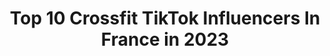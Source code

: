 ---
title: Top 10 Crossfit TikTok Influencers In France in 2023
description: >-
  Find top crossfit TikTok influencers in France in 2023. Most popular hashtags: #crossfit #foryou #pourtoi #tiktok.
platform: TikTok
hits: 21
text_top: Identify the top-rated TikTok profiles on inBeat.
text_bottom: inBeat has 21 TikTok influencers like this in France for you to contact.
profiles:
  - username: "oceaneb562"
    fullname: >-
      Oceaneb56🏋🏼‍♀️
    bio: >-
      Instagram 📷 oceaneb56 ↖️ 21 ans Crossfiteuse 💪🏻🏋🏼‍♀️
    location: "France"
    followers: 19600
    engagement: 923
    commentsToLikes: 0.046452
    id: ckbl12xwexuxw0j23lz1mfgej
    verified: false
    hashtags: "#foryou, #soeur, #transition, #pourtoi"
  - username: "tonton_fit"
    fullname: >-
      Tonton Fit
    bio: >-
      🎉 Fun & Crossfit 🏋🏻 #tontonfit
    location: "France"
    followers: 4772
    engagement: 700
    commentsToLikes: 0.050528
    id: ck9uw86tfuipj0j782ckesvl2
    verified: false
    hashtags: "#fun, #confinement, #confinement2, #trentenaire"
  - username: "madiy18"
    fullname: >-
      madiy18
    bio: >-
      Lot of Fun & Good Vibes Only 🏋️‍♀️🤸‍♀️👪 Insta: @madiy18
    location: "France"
    followers: 42700
    engagement: 924
    commentsToLikes: 0.023712
    id: ckbf1clfjndt80j239447m3us
    verified: false
    hashtags: "#fyp, #crossfit, #foryourpage, #pourtoi"
  - username: "thomashubener"
    fullname: >-
      Thomas Hubener
    bio: >-
      DM on Instagram☝🏼 Cirque du Soleil Artist Ninja Warrior 2🥈1🥉 🇫🇷French🇫🇷
    location: "France"
    followers: 396200
    engagement: 1302
    commentsToLikes: 0.008111
    id: ck910eh66hbl50j78vf4qh5qy
    verified: true
    hashtags: "#gymnastics, #afondlaforme, #acrobatics, #ninjawarrior"
  - username: "clochette6991"
    fullname: >-
      Clochette6991
    bio: >-
      ❤️Merci à tous💋 Carpe Diem 🌹
    location: "France"
    followers: 35100
    engagement: 1925
    commentsToLikes: 0.075049
    id: ckc1sufwgx4sn0j23rgojysq0
    verified: false
    hashtags: "#tiktok, #muscu, #love, #halloween"
  - username: "romanenzobl"
    fullname: >-
      Enzooo👌🏻👏🏻💪
    bio: >-
      Enzo le Petit Forain de Bordeaux 👍🏻👊🏽 #gitan #bordeaux 👊🏽🙃 #29ans #enzo
    location: "France"
    followers: 3892
    engagement: 1178
    commentsToLikes: 0.030995
    id: ckbez3h2pk1rn0j23tlgmav3r
    verified: false
    hashtags: "#foryou, #abonnetoi, #tiktok, #voyageur"
  - username: "alvadi_officiel"
    fullname: >-
      alvadi_officiel
    bio: >-
      Insta ⚜ @alvadi_officiel ⚜ 🏋🏾‍♂️ Athlète 💪🏾gym 👟Fit 🏃🏾‍♂️Run 📍🇲🇫
    location: "France"
    followers: 6605
    engagement: 964
    commentsToLikes: 0.038816
    id: ck81s5acqq37h0j78935m4ukf
    verified: false
    hashtags: "#sportlife, #fitnes, #calisthenics, #gymtime"
  - username: "ropestylers"
    fullname: >-
      ropestylers
    bio: >-
      The Ropestylers Double Dutch 📩Business : theropestylers@gmail.com
    location: "France"
    followers: 5091
    engagement: 661
    commentsToLikes: 0.041040
    id: ckc82o34j3dd30j23jnv2bnxz
    verified: false
    hashtags: "#slow, #vtep, #jumprope, #jumpropetraining"
  - username: "racing.stripes"
    fullname: >-
      Racing stripes
    bio: >-
      𝟞𝟘.𝟘𝕂 ?? 𝔼́𝕕𝕚𝕥𝕤-𝕚𝕟𝕤𝕡𝕚𝕣𝕒𝕥𝕚𝕠𝕟𝕤 ♡︎💭
    location: "France"
    followers: 57800
    engagement: 2160
    commentsToLikes: 0.008504
    id: ckdh40b48syo50j23kkwd9aqm
    verified: false
    hashtags: "#cute, #race, #first, #video"
  - username: "remssbh1"
    fullname: >-
      Rems
    bio: >-
      📲 Insta : remssbh abonne toi ⬆️😁🔥 🇫🇷🇨🇦
    location: "France"
    followers: 15500
    engagement: 598
    commentsToLikes: 0.028822
    id: ckbf1cktzndro0j23ygf6xgpm
    verified: false
    hashtags: "#coronavirus, #militaire, #danse, #pourtoi"
---